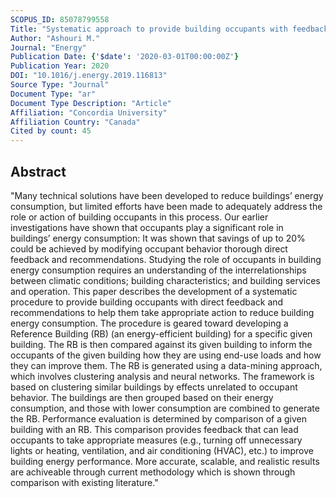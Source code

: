 ```yaml
---
SCOPUS_ID: 85078799558
Title: "Systematic approach to provide building occupants with feedback to reduce energy consumption"
Author: "Ashouri M."
Journal: "Energy"
Publication Date: {'$date': '2020-03-01T00:00:00Z'}
Publication Year: 2020
DOI: "10.1016/j.energy.2019.116813"
Source Type: "Journal"
Document Type: "ar"
Document Type Description: "Article"
Affiliation: "Concordia University"
Affiliation Country: "Canada"
Cited by count: 45
---
```


## Abstract
"Many technical solutions have been developed to reduce buildings’ energy consumption, but limited efforts have been made to adequately address the role or action of building occupants in this process. Our earlier investigations have shown that occupants play a significant role in buildings’ energy consumption: It was shown that savings of up to 20% could be achieved by modifying occupant behavior thorough direct feedback and recommendations. Studying the role of occupants in building energy consumption requires an understanding of the interrelationships between climatic conditions; building characteristics; and building services and operation. This paper describes the development of a systematic procedure to provide building occupants with direct feedback and recommendations to help them take appropriate action to reduce building energy consumption. The procedure is geared toward developing a Reference Building (RB) (an energy-efficient building) for a specific given building. The RB is then compared against its given building to inform the occupants of the given building how they are using end-use loads and how they can improve them. The RB is generated using a data-mining approach, which involves clustering analysis and neural networks. The framework is based on clustering similar buildings by effects unrelated to occupant behavior. The buildings are then grouped based on their energy consumption, and those with lower consumption are combined to generate the RB. Performance evaluation is determined by comparison of a given building with an RB. This comparison provides feedback that can lead occupants to take appropriate measures (e.g., turning off unnecessary lights or heating, ventilation, and air conditioning (HVAC), etc.) to improve building energy performance. More accurate, scalable, and realistic results are achiveable through current methodology which is shown through comparison with existing literature."
